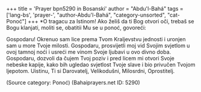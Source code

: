 +++
title = 'Prayer bpn5290 in Bosanski'
author = "Abdu'l-Bahá"
tags = ['lang-bs', 'prayer-', "author-Abdu'l-Bahá", "category-unsorted", "cat-Ponoć"]
+++
*O tragacu za Istinom! Ako želiš da ti Bog otvori oči, trebaš se Bogu klanjati, moliti se, obatitii Mu se u ponoć, govoreći:

Gospodaru! Okrenuo sam lice prema Tvom Kraljevstvu jednosti i uronjen sam u more Tvoje milosti. Gospodaru, prosvijetli moj vid Svojim svjetlom u ovoj tamnoj noći i usreći me vinom Svoje ljubavi u ovo divno doba. Gospodaru, dozvoli da čujem Tvoj poziv i pred licem mi otvori Svoje nebeske kapije, kako bih ugledao svjetlost Tvoje slave i bio privučen Tvojom ljepotom.
Uistinu, Ti si Darovatelj, Velikodušni, Milosrdni, Oprostitelj.

(Source category: Ponoć)
(Bahaiprayers.net ID: 5290)
